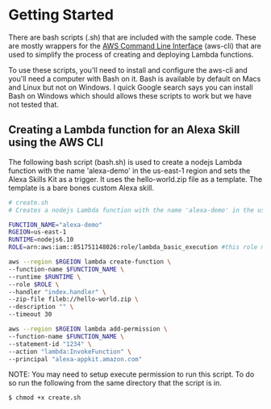# Getting Started

There are bash scripts (.sh) that are included with the sample code. These are mostly wrappers for the [AWS Command Line Interface](http://aws.amazon.com/cli) (aws-cli) that are used to simplify the process of creating and deploying Lambda functions. 

To use these scripts, you'll need to install and configure the aws-cli and you'll need a computer with Bash on it. Bash is available by default on Macs and Linux but not on Windows. I quick Google search says you can install Bash on Windows which should allows these scripts to work but we have not tested that. 

## Creating a Lambda function for an Alexa Skill using the AWS CLI

The following bash script (bash.sh) is used to create a nodejs Lambda function with the name 'alexa-demo' in the us-east-1 region and sets the Alexa Skills Kit as a trigger. It uses the hello-world.zip file as a template. The template is a bare bones custom Alexa skill. 

```bash
# create.sh
# Creates a nodejs Lambda function with the name 'alexa-demo' in the us-east-1 region and sets the Alexa Skills Kit as a trigger.

FUNCTION_NAME="alexa-demo"
RGEION=us-east-1
RUNTIME=nodejs6.10 
ROLE=arn:aws:iam::851751148026:role/lambda_basic_execution #this role must exist

aws --region $RGEION lambda create-function \
--function-name $FUNCTION_NAME \
--runtime $RUNTIME \
--role $ROLE \
--handler "index.handler" \
--zip-file fileb://hello-world.zip \
--description "" \
--timeout 30

aws --region $RGEION lambda add-permission \
--function-name $FUNCTION_NAME \
--statement-id "1234" \
--action "lambda:InvokeFunction" \
--principal "alexa-appkit.amazon.com"
```

NOTE: You may need to setup execute permission to run this script. To do so run the following from the same directory that the script is in.

```bash
$ chmod +x create.sh
```